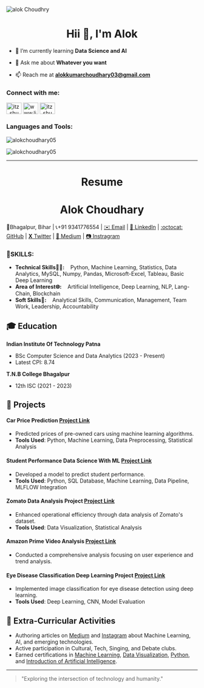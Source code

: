 ![alok Choudhry](https://github.com/alokchoudhary05/alokchoudhary05/assets/148992523/f9462fec-241e-4eb8-ae27-9a13da0a3916)

<h1 align="center">Hii 👋, I'm Alok</h1>

- 🌱 I’m currently learning **Data Science and AI**

- 💬 Ask me about **Whatever you want**

- 📫 Reach me at **alokkumarchoudhary03@gmail.com**

<h3 align="left">Connect with me:</h3>
<a href="https://x.com/AlokChoudh78331?t=8zuH3jMz6KGa29bGpbuBzg&s=08" target="blank"><img align="center" src="https://raw.githubusercontent.com/rahuldkjain/github-profile-readme-generator/master/src/images/icons/Social/twitter.svg" alt="itz_shu6h" height="30" width="40" /></a>
<a href="https://linkedin.com/in/alok-choudhary9341776554/" target="blank"><img align="center" src="https://raw.githubusercontent.com/rahuldkjain/github-profile-readme-generator/master/src/images/icons/Social/linked-in-alt.svg" alt="www.linkedin.com/in/shubham-kumar-gupta-00a929280" height="30" width="40" /></a>
<a href="https://www.instagram.com/alokchoudhary__1?igsh=Z3dlcmJndHNvaHJw" target="blank"><img align="center" src="https://raw.githubusercontent.com/rahuldkjain/github-profile-readme-generator/master/src/images/icons/Social/instagram.svg" alt="itz_shu6h" height="30" width="40" /></a>

<h3 align="left">Languages and Tools:</h3>
<p><img align="center" src="https://github-readme-stats.vercel.app/api/top-langs?username=alokchoudhary05&show_icons=true&locale=en&layout=compact" alt="alokchoudhary05" /></p>

<p><img align="center" src="https://github-readme-streak-stats.herokuapp.com/?user=alokchoudhary05&" alt="alokchoudhary05" /></p>

-----------------------------------------------------------------------------------------------------------------------------------------------

<h1 align="center">Resume</h1>
<h1 align="center">Alok Choudhary</h1>

📍Bhagalpur, Bihar  | 📞+91 9341776554  | [✉️ Email](mailto:alokkumarchoudhary03@gmail.com)  | [🔗 LinkedIn](https://linkedin.com/in/alok-choudhary9341776554)  | [:octocat: GitHub](https://github.com/alokchoudhary05)  | [**X** Twitter](https://x.com/AlokChoudh78331?t=8zuH3jMz6KGa29bGpbuBzg&s=08)  | [📑 Medium](https://alok05.medium.com/)  | [📷 Instragram](https://www.instagram.com/alokchoudhary__1?igsh=Z3dlcmJndHNvaHJw) 

<h3>🧠SKILLS:</h3>
<ul>
    <li><b>Technical Skills👨‍💻:</b> &nbsp;&nbsp; Python, Machine Learning, Statistics, Data Analytics, MySQL, Numpy, Pandas, Microsoft-Excel, Tableau, Basic Deep Learning</li>
    <li><b>Area of Interest🌐:</b> &nbsp;&nbsp; Artificial Intelligence, Deep Learning, NLP, Lang-Chain, Blockchain</li>
    <li><b>Soft Skills🤹:</b> &nbsp;&nbsp; Analytical Skills, Communication, Management, Team Work, Leadership, Accountability</li>
</ul>

## 🎓 Education
**Indian Institute Of Technology Patna**
- BSc Computer Science and Data Analytics (2023 - Present)
- Latest CPI: 8.74

**T.N.B College Bhagalpur**
- 12th ISC (2021 - 2023)

## 🚀 Projects
#### Car Price Prediction [Project Link](https://github.com/alokchoudhary05/Car_Price_Predictor)
- Predicted prices of pre-owned cars using machine learning algorithms.
- **Tools Used**: Python, Machine Learning, Data Preprocessing, Statistical Analysis

#### Student Performance Data Science With ML [Project Link](https://github.com/alokchoudhary05/Data-Science-with-ML-Project)
- Developed a model to predict student performance.
- **Tools Used**: Python, SQL Database, Machine Learning, Data Pipeline, MLFLOW Integration

#### Zomato Data Analysis Project [Project Link](https://github.com/alokchoudhary05/Zomato-Data-Analysis-Project-)
- Enhanced operational efficiency through data analysis of Zomato's dataset.
- **Tools Used**: Data Visualization, Statistical Analysis

#### Amazon Prime Video Analysis [Project Link](https://public.tableau.com/app/profile/alok.1/viz/AmazonPrime_16985203484140/AmazonPrime)
- Conducted a comprehensive analysis focusing on user experience and trend analysis.

#### Eye Disease Classification Deep Learning Project [Project Link](https://github.com/alokchoudhary05/eye_disease_classifier)
- Implemented image classification for eye disease detection using deep learning.
- **Tools Used**: Deep Learning, CNN, Model Evaluation

## 🎨 Extra-Curricular Activities
- Authoring articles on [Medium](https://alok05.medium.com/) and [Instagram](https://www.instagram.com/%20aiml.club/?hl=en) about Machine Learning, AI, and emerging technologies.
- Active participation in Cultural, Tech, Singing, and Debate clubs.
- Earned certifications in [Machine Learning](https://courses.cognitiveclass.ai/certificates/d151f85f177c47e0b8ee82a4d3d9d98f), [Data Visualization](https://courses.cognitiveclass.ai/certificates/c845b9179036466688ab39cbe133d57b), [Python](https://www.guvi.in/verify-certificate?id=1i8Sm9zu7BE11C6435), and [Introduction of Artificial Intelligence](https://www.guvi.in/verify-certificate?id=7603N29x81p19k901g).

---

> "Exploring the intersection of technology and humanity."




<!---
alokchoudhary05/alokchoudhary05 is a ✨ special ✨ repository because its `README.md` (this file) appears on your GitHub profile.
You can click the Preview link to take a look at your changes.
--->

